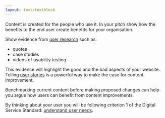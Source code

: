 ```yaml
---
layout: text/textblock
---
```


Content is created for the people who use it. In your pitch show how the benefits to the end user create benefits for your organisation.

Show evidence from [user research](/user-research/) such as:
- quotes 
- case studies
- videos of usability testing 

This evidence will highlight the good and the bad aspects of your website. Telling [user stories](/creating-user-centred-content/content-design/user-stories/) is a powerful way to make the case for content improvement. 

Benchmarking current content before making proposed changes can help you argue how users can benefit from content improvements.

By thinking about your user you will be following criterion 1 of the Digital Service Standard: [understand user needs](/digital-service-standard/1-understand-user-needs/).
